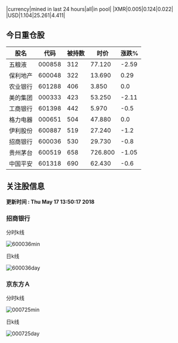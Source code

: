 |currency|mined in last 24 hours|all|in pool|
|XMR|0.005|0.124|0.022|
|USD|1.104|25.261|4.411|

## 今日重仓股 

|股名|代码|被持数|时价|涨跌%|
|---|---|---|---|---|
|五粮液|000858|312|77.120|-2.59|
|保利地产|600048|322|13.690|0.29|
|农业银行|601288|406|3.850|0.0|
|美的集团|000333|423|53.250|-2.11|
|工商银行|601398|442|5.970|-0.5|
|格力电器|000651|504|47.880|0.0|
|伊利股份|600887|519|27.240|-1.2|
|招商银行|600036|530|29.730|-0.8|
|贵州茅台|600519|658|726.800|-1.05|
|中国平安|601318|690|62.430|-0.6|

## 关注股信息
**更新时间 : Thu May 17 13:50:17 2018**
### 招商银行 
分时k线

![600036min](http://image.sinajs.cn/newchart/min/n/sh600036.gif)

日k线

![600036day](http://image.sinajs.cn/newchart/daily/n/sh600036.gif)

### 京东方Ａ 
分时k线

![000725min](http://image.sinajs.cn/newchart/min/n/sz000725.gif)

日k线

![000725day](http://image.sinajs.cn/newchart/daily/n/sz000725.gif)
